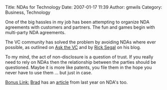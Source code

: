 Title: NDAs for Technology
Date: 2007-01-17 11:39
Author: gmwils
Category: Business, Technology

One of the big hassles in my job has been attempting to organize NDA
agreements with customers and partners. The fun and games begin with
multi-party NDA agreements.

</p>

The VC community has solved the problem by avoiding NDAs where ever
possible, as outlined on [Ask the VC][] and by [Rick Segal][] on his
blog.

</p>

To my mind, the act of non-disclosure is a question of trust. If you
really need to rely on NDAs then the relationship between the parties
should be questioned. Maybe it is more like patents, you file them in
the hope you never have to use them ... but just in case.

</p>

<u>Bonus Link:</u> [Brad][] has an [article][] from last year on NDA's
too.

</p>

  [Ask the VC]: http://www.askthevc.com/2007/01/vcs_and_nondisclosure_agreemen.php
  [Rick Segal]: http://ricksegal.typepad.com/pmv/2007/01/shhhh_the_promi.html
  [Brad]: http://www.feld.com/blog/
  [article]: http://www.feld.com/blog/archives/001547.html
